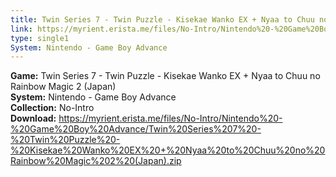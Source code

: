 ```yaml
---
title: Twin Series 7 - Twin Puzzle - Kisekae Wanko EX + Nyaa to Chuu no Rainbow Magic 2 (Japan)
link: https://myrient.erista.me/files/No-Intro/Nintendo%20-%20Game%20Boy%20Advance/Twin%20Series%207%20-%20Twin%20Puzzle%20-%20Kisekae%20Wanko%20EX%20+%20Nyaa%20to%20Chuu%20no%20Rainbow%20Magic%202%20(Japan).zip
type: single1
System: Nintendo - Game Boy Advance
---
```

<b>Game:</b> Twin Series 7 - Twin Puzzle - Kisekae Wanko EX + Nyaa to Chuu no Rainbow Magic 2 (Japan)<br>
<b>System:</b> Nintendo - Game Boy Advance<br>
<b>Collection:</b> No-Intro<br>
<b>Download:</b> https://myrient.erista.me/files/No-Intro/Nintendo%20-%20Game%20Boy%20Advance/Twin%20Series%207%20-%20Twin%20Puzzle%20-%20Kisekae%20Wanko%20EX%20+%20Nyaa%20to%20Chuu%20no%20Rainbow%20Magic%202%20(Japan).zip